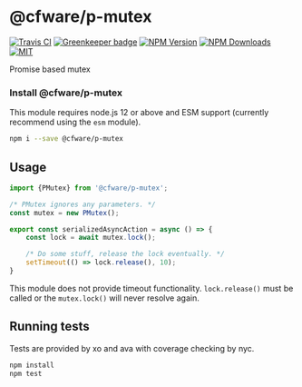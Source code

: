 # @cfware/p-mutex

[![Travis CI][travis-image]][travis-url]
[![Greenkeeper badge](https://badges.greenkeeper.io/cfware/p-mutex.svg)](https://greenkeeper.io/)
[![NPM Version][npm-image]][npm-url]
[![NPM Downloads][downloads-image]][downloads-url]
[![MIT][license-image]](LICENSE)

Promise based mutex

### Install @cfware/p-mutex

This module requires node.js 12 or above and ESM support (currently recommend using
the `esm` module).

```sh
npm i --save @cfware/p-mutex
```

## Usage

```js
import {PMutex} from '@cfware/p-mutex';

/* PMutex ignores any parameters. */
const mutex = new PMutex();

export const serializedAsyncAction = async () => {
	const lock = await mutex.lock();

	/* Do some stuff, release the lock eventually. */
	setTimeout(() => lock.release(), 10);
}
```

This module does not provide timeout functionality.  `lock.release()` must be
called or the `mutex.lock()` will never resolve again.

## Running tests

Tests are provided by xo and ava with coverage checking by nyc.

```sh
npm install
npm test
```

[npm-image]: https://img.shields.io/npm/v/@cfware/p-mutex.svg
[npm-url]: https://npmjs.org/package/@cfware/p-mutex
[travis-image]: https://travis-ci.org/cfware/p-mutex.svg?branch=master
[travis-url]: https://travis-ci.org/cfware/p-mutex
[downloads-image]: https://img.shields.io/npm/dm/@cfware/p-mutex.svg
[downloads-url]: https://npmjs.org/package/@cfware/p-mutex
[license-image]: https://img.shields.io/github/license/cfware/p-mutex.svg
